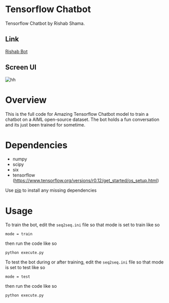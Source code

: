 # Tensorflow Chatbot
Tensorflow Chatbot by Rishab Shama.

## Link

[Rishab Bot](https://rishabbot.herokuapp.com/)

## Screen UI

![hh](https://github.com/rishab-sharma/chatbot_tensor/blob/master/Screen%20Shot%202017-12-03%20at%202.06.50%20PM.png)

Overview
============
This is the full code for  Amazing Tensorflow Chatbot  model to train a
chatbot on a AIML open-source dataset. The bot holds a fun conversation and its just been trained for sometime.


Dependencies
============
* numpy
* scipy 
* six
* tensorflow (https://www.tensorflow.org/versions/r0.12/get_started/os_setup.html)

Use [pip](https://pypi.python.org/pypi/pip) to install any missing dependencies


Usage
===========

To train the bot, edit the `seq2seq.ini` file so that mode is set to train like so

`mode = train`

then run the code like so

``python execute.py``

To test the bot during or after training, edit the `seq2seq.ini` file so that mode is set to test like so

`mode = test`

then run the code like so

``python execute.py``

